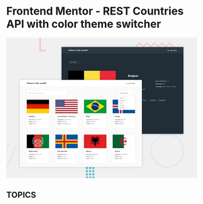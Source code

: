 # Frontend Mentor - REST Countries API with color theme switcher

![Design preview for the REST Countries API with color theme switcher coding challenge](./design/desktop-preview.jpg)

## TOPICS


